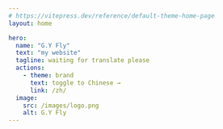 ```yaml
---
# https://vitepress.dev/reference/default-theme-home-page
layout: home

hero:
  name: "G.Y Fly"
  text: "my website"
  tagline: waiting for translate please
  actions:
    - theme: brand
      text: toggle to Chinese →
      link: /zh/
  image:
    src: /images/logo.png
    alt: G.Y Fly  
---
```


